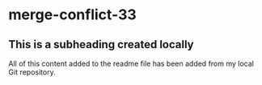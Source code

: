 # merge-conflict-33


## This is a subheading created locally

All of this content added to the readme file has been added from my local Git repository.